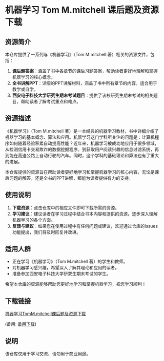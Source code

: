 # 机器学习 Tom M.mitchell 课后题及资源下载

## 资源简介

本仓库提供了一系列与《机器学习》（Tom M.mitchell 著）相关的资源文件，包括：

1. **课后题答案**：涵盖了书中各章节的课后习题答案，帮助读者更好地理解和掌握机器学习的核心概念。
2. **全书讲解PPT**：详细的PPT讲解材料，涵盖了书中所有章节的内容，适合用于教学或自学。
3. **西安电子科技大学研究生期末考试题目**：提供了该校研究生期末考试的相关题目，帮助读者了解考试重点和难点。

## 资源描述

《机器学习》（Tom M.mitchell 著）是一本经典的机器学习教材，书中详细介绍了机器学习的基本概念、算法和应用。机器学习这门学科所关注的问题是：计算机程序如何随着经验积累自动提高性能？近年来，机器学习被成功地应用于很多领域，从检测信用卡交易欺诈的数据挖掘程序，到获取用户阅读兴趣的信息过滤系统，再到能在高速公路上自动行驶的汽车。同时，这个学科的基础理论和算法也有了重大的进展。

本仓库提供的资源旨在帮助读者更好地学习和掌握机器学习的核心内容，无论是课后习题的解答，还是全书的PPT讲解，都能为读者提供有力的支持。

## 使用说明

1. **下载资源**：点击仓库中的相应文件即可下载所需的资源。
2. **学习建议**：建议读者在学习过程中结合书本内容和提供的资源，逐步深入理解机器学习的各个方面。
3. **反馈与建议**：如果您在使用过程中有任何问题或建议，欢迎通过仓库的Issues功能提出，我们将及时回复并改进。

## 适用人群

- 正在学习《机器学习》（Tom M.mitchell 著）的学生和教师。
- 对机器学习感兴趣，希望深入了解其理论和应用的读者。
- 准备参加西安电子科技大学研究生期末考试的学生。

希望本仓库的资源能够帮助您更好地学习和掌握机器学习，祝您学习顺利！

## 下载链接
[机器学习TomM.mitchell课后题及资源下载](https://pan.quark.cn/s/7f7c8835452f) 

(备用: [备用下载](https://pan.baidu.com/s/1OVtoNLOH186PGhswGFUUfw?pwd=1234))

## 说明

该仓库仅用于学习交流，请勿用于商业用途。
